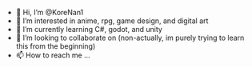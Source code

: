 - 👋 Hi, I’m @KoreNan1
- 👀 I’m interested in anime, rpg, game design, and digital art
- 🌱 I’m currently learning C#, godot, and unity
- 💞️ I’m looking to collaborate on (non-actually, im purely trying to learn this from the beginning)
- 📫 How to reach me ...

<!---
KoreNan1/KoreNan1 is a ✨ special ✨ repository because its `README.md` (this file) appears on your GitHub profile.
You can click the Preview link to take a look at your changes.
--->
